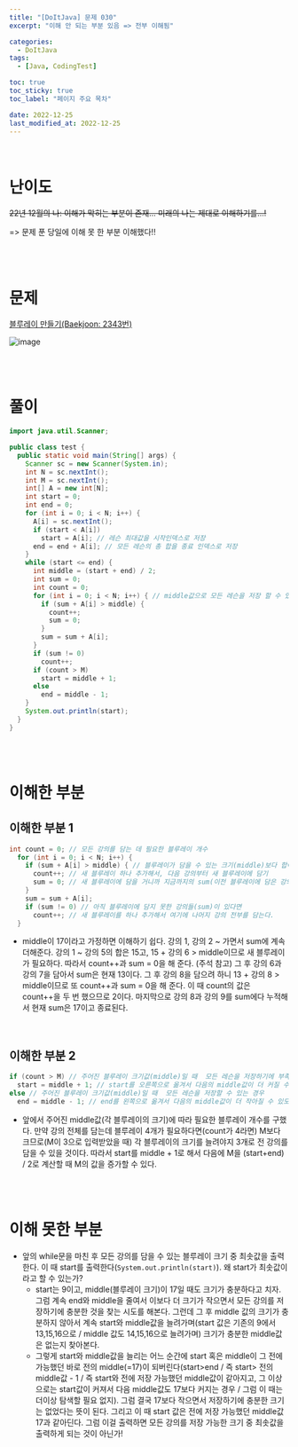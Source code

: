 ```yaml
---
title: "[DoItJava] 문제 030"
excerpt: "이해 안 되는 부분 있음 => 전부 이해됨"

categories:
  - DoItJava
tags:
  - [Java, CodingTest]

toc: true
toc_sticky: true
toc_label: "페이지 주요 목차"

date: 2022-12-25
last_modified_at: 2022-12-25
---
```


<br>

# 난이도

~~22년 12월의 나: 이해가 막히는 부분이 존재... 미래의 나는 제대로 이해하기를...!~~

=> 문제 푼 당일에 이해 못 한 부분 이해했다!!

<br><br>

# 문제

[블루레이 만들기(Baekjoon: 2343번)](https://www.acmicpc.net/problem/2343)

![image](https://user-images.githubusercontent.com/112764753/209467040-df09cd37-058b-490e-be0a-c86c38d5aeb8.png)

<br><br>

# 풀이

```java
import java.util.Scanner;

public class test {
  public static void main(String[] args) {
    Scanner sc = new Scanner(System.in);
    int N = sc.nextInt();
    int M = sc.nextInt();
    int[] A = new int[N];
    int start = 0;
    int end = 0;
    for (int i = 0; i < N; i++) {
      A[i] = sc.nextInt();
      if (start < A[i])
        start = A[i]; // 레슨 최대값을 시작인덱스로 저장
      end = end + A[i]; // 모든 레슨의 총 합을 종료 인덱스로 저장
    }
    while (start <= end) {
      int middle = (start + end) / 2;
      int sum = 0;
      int count = 0;
      for (int i = 0; i < N; i++) { // middle값으로 모든 레슨을 저장 할 수 있는지 확인
        if (sum + A[i] > middle) {
          count++;
          sum = 0;
        }
        sum = sum + A[i];
      }
      if (sum != 0)
        count++;
      if (count > M)
        start = middle + 1;
      else
        end = middle - 1;
    }
    System.out.println(start);
  }
}
```

<br><br>

# 이해한 부분

## 이해한 부분 1

```java
int count = 0; // 모든 강의를 담는 데 필요한 블루레이 개수
  for (int i = 0; i < N; i++) {
    if (sum + A[i] > middle) { // 블루레이가 담을 수 있는 크기(middle)보다 합이 더 커질 경우
      count++; // 새 블루레이 하나 추가해서, 다음 강의부터 새 블루레이에 담기
      sum = 0; // 새 블루레이에 담을 거니까 지금까지의 sum(이전 블루레이에 담은 강의 시간의 합)은 0으로 초기화
    }
    sum = sum + A[i];
    if (sum != 0) // 아직 블루레이에 담지 못한 강의들(sum)이 있다면
      count++; // 새 블루레이를 하나 추가해서 여기에 나머지 강의 전부를 담는다.
  }
```

- middle이 17이라고 가정하면 이해하기 쉽다. 강의 1, 강의 2 ~ 가면서 sum에 계속 더해준다. 강의 1 ~ 강의 5의 합은 15고, 15 + 강의 6 > middle이므로 새 블루레이가 필요하다. 따라서 count++과 sum = 0을 해 준다. (주석 참고)
  그 후 강의 6과 강의 7을 담아서 sum은 현재 13이다. 그 후 강의 8을 담으려 하니 13 + 강의 8 > middle이므로 또 count++과 sum = 0을 해 준다. 이 때 count의 값은 count++을 두 번 했으므로 2이다. 마지막으로 강의 8과 강의 9를 sum에다 누적해서 현재 sum은 17이고 종료된다.

<br>

## 이해한 부분 2

```java
if (count > M) // 주어진 블루레이 크기값(middle)일 때  모든 레슨을 저장하기에 부족한 경우
  start = middle + 1; // start를 오른쪽으로 옮겨서 다음의 middle값이 더 커질 수 있도록
else // 주어진 블루레이 크기값(middle)일 때  모든 레슨을 저장할 수 있는 경우
  end = middle - 1; // end를 왼쪽으로 옮겨서 다음의 middle값이 더 작아질 수 있도록
```

- 앞에서 주어진 middle값(각 블루레이의 크기)에 따라 필요한 블루레이 개수를 구했다. 만약 강의 전체를 담는데 블루레이 4개가 필요하다면(count가 4라면) M보다 크므로(M이 3으로 입력받았을 때) 각 블루레이의 크기를 늘려야지 3개로 전 강의를 담을 수 있을 것이다. 따라서 start를 middle + 1로 해서 다음에 M을 (start+end) / 2로 계산할 때 M의 값을 증가할 수 있다.

<br><br>

# 이해 못한 부분

- 앞의 while문을 마친 후 모든 강의를 담을 수 있는 블루레이 크기 중 최솟값을 출력한다. 이 때 start를 출력한다(`System.out.println(start)`). 왜 start가 최솟값이라고 할 수 있는가?
  - start는 9이고, middle(블루레이 크기)이 17일 때도 크기가 충분하다고 치자. 그럼 계속 end와 middle을 줄여서 이보다 더 크기가 작으면서 모든 강의를 저장하기에 충분한 것을 찾는 시도를 해본다. 그런데 그 후 middle 값의 크기가 충분하지 않아서 계속 start와 middle값을 늘려가며(start 값은 기존의 9에서 13,15,16으로 / middle 값도 14,15,16으로 늘려가며) 크기가 충분한 middle값은 없는지 찾아본다.
  - 그렇게 start와 middle값을 늘리는 어느 순간에 start 혹은 middle이 그 전에 가능했던 바로 전의 middle(=17)이 되버린다(start>end / 즉 start> 전의 middle값 - 1 / 즉 start와 전에 저장 가능했던 middle값이 같아지고, 그 이상으로는 start값이 커져서 다음 middle값도 17보다 커지는 경우 / 그럼 이 때는 더이상 탐색할 필요 없지). 그럼 결국 17보다 작으면서 저장하기에 충분한 크기는 없었다는 뜻이 된다. 그리고 이 때 start 값은 전에 저장 가능했던 middle값 17과 같아딘다. 그럼 이걸 출력하면 모든 강의를 저장 가능한 크기 중 최솟값을 출력하게 되는 것이 아닌가!
